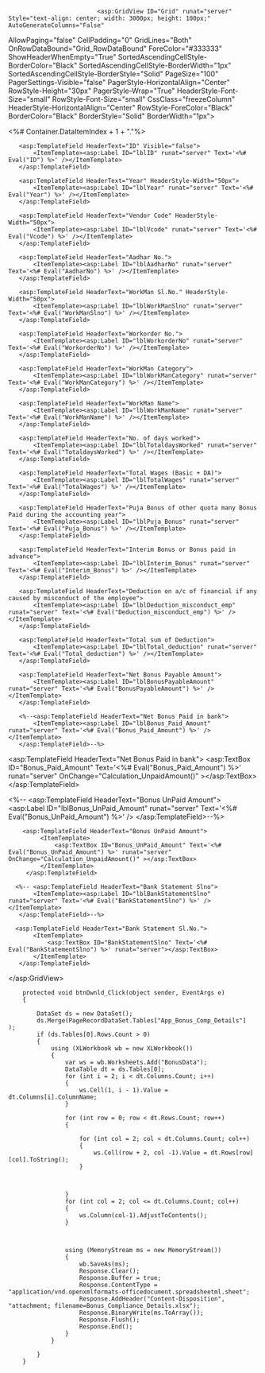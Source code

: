                              <asp:GridView ID="Grid" runat="server" Style="text-align: center; width: 3000px; height: 100px;" AutoGenerateColumns="False"
   AllowPaging="false" CellPadding="0" GridLines="Both"  OnRowDataBound="Grid_RowDataBound"
   ForeColor="#333333" ShowHeaderWhenEmpty="True" SortedAscendingCellStyle-BorderColor="Black" SortedAscendingCellStyle-BorderWidth="1px" SortedAscendingCellStyle-BorderStyle="Solid"
   PageSize="100" PagerSettings-Visible="false" PagerStyle-HorizontalAlign="Center" RowStyle-Height="30px"
   PagerStyle-Wrap="True" HeaderStyle-Font-Size="small" RowStyle-Font-Size="small" CssClass="freezeColumn"
   HeaderStyle-HorizontalAlign="Center" RowStyle-ForeColor="Black" BorderColor="Black" BorderStyle="Solid" BorderWidth="1px">
   <AlternatingRowStyle BackColor="White" ForeColor="#284775" />


   <Columns>
       <asp:TemplateField HeaderText="Sl.No." SortExpression="Sl_No"
           HeaderStyle-Width="50px" HeaderStyle-HorizontalAlign="Center" ItemStyle-HorizontalAlign="Center">
           <ItemTemplate><%# Container.DataItemIndex + 1 + "."%></ItemTemplate>
       </asp:TemplateField>

  

       <asp:TemplateField HeaderText="ID" Visible="false">
           <ItemTemplate><asp:Label ID="lblID" runat="server" Text='<%# Eval("ID") %>' /></ItemTemplate>
       </asp:TemplateField>

       <asp:TemplateField HeaderText="Year" HeaderStyle-Width="50px">
           <ItemTemplate><asp:Label ID="lblYear" runat="server" Text='<%# Eval("Year") %>' /></ItemTemplate>
       </asp:TemplateField>
                                    
       <asp:TemplateField HeaderText="Vendor Code" HeaderStyle-Width="50px">
           <ItemTemplate><asp:Label ID="lblVcode" runat="server" Text='<%# Eval("Vcode") %>' /></ItemTemplate>
       </asp:TemplateField>

       <asp:TemplateField HeaderText="Aadhar No.">
           <ItemTemplate><asp:Label ID="lblAadharNo" runat="server" Text='<%# Eval("AadharNo") %>' /></ItemTemplate>
       </asp:TemplateField>

       <asp:TemplateField HeaderText="WorkMan Sl.No." HeaderStyle-Width="50px">
           <ItemTemplate><asp:Label ID="lblWorkManSlno" runat="server" Text='<%# Eval("WorkManSlno") %>' /></ItemTemplate>
       </asp:TemplateField>

       <asp:TemplateField HeaderText="Workorder No.">
           <ItemTemplate><asp:Label ID="lblWorkorderNo" runat="server" Text='<%# Eval("WorkorderNo") %>' /></ItemTemplate>
       </asp:TemplateField>

       <asp:TemplateField HeaderText="WorkMan Category">
           <ItemTemplate><asp:Label ID="lblWorkManCategory" runat="server" Text='<%# Eval("WorkManCategory") %>' /></ItemTemplate>
       </asp:TemplateField>

       <asp:TemplateField HeaderText="WorkMan Name">
           <ItemTemplate><asp:Label ID="lblWorkManName" runat="server" Text='<%# Eval("WorkManName") %>' /></ItemTemplate>
       </asp:TemplateField>

       <asp:TemplateField HeaderText="No. of days worked">
           <ItemTemplate><asp:Label ID="lblTotaldaysWorked" runat="server" Text='<%# Eval("TotaldaysWorked") %>' /></ItemTemplate>
       </asp:TemplateField>

       <asp:TemplateField HeaderText="Total Wages (Basic + DA)"> 
           <ItemTemplate><asp:Label ID="lblTotalWages" runat="server" Text='<%# Eval("TotalWages") %>' /></ItemTemplate>
       </asp:TemplateField>

       <asp:TemplateField HeaderText="Puja Bonus of other quota many Bonus Paid during the accounting year">
           <ItemTemplate><asp:Label ID="lblPuja_Bonus" runat="server" Text='<%# Eval("Puja_Bonus") %>' /></ItemTemplate>
       </asp:TemplateField>
                                      
       <asp:TemplateField HeaderText="Interim Bonus or Bonus paid in advance">
           <ItemTemplate><asp:Label ID="lblInterim_Bonus" runat="server" Text='<%# Eval("Interim_Bonus") %>' /></ItemTemplate>
       </asp:TemplateField>

       <asp:TemplateField HeaderText="Deduction on a/c of financial if any caused by misconduct of the employee">
           <ItemTemplate><asp:Label ID="lblDeduction_misconduct_emp" runat="server" Text='<%# Eval("Deduction_misconduct_emp") %>' /></ItemTemplate>
       </asp:TemplateField>

       <asp:TemplateField HeaderText="Total sum of Deduction">
           <ItemTemplate><asp:Label ID="lblTotal_deduction" runat="server" Text='<%# Eval("Total_deduction") %>' /></ItemTemplate>
       </asp:TemplateField>

       <asp:TemplateField HeaderText="Net Bonus Payable Amount">
           <ItemTemplate><asp:Label ID="lblBonusPayableAmount" runat="server" Text='<%# Eval("BonusPayableAmount") %>' /></ItemTemplate>
       </asp:TemplateField>

       <%--<asp:TemplateField HeaderText="Net Bonus Paid in bank">
           <ItemTemplate><asp:Label ID="lblBonus_Paid_Amount" runat="server" Text='<%# Eval("Bonus_Paid_Amount") %>' /></ItemTemplate>
       </asp:TemplateField>--%>

   <asp:TemplateField HeaderText="Net Bonus Paid in bank">
    <ItemTemplate>
        <asp:TextBox ID="Bonus_Paid_Amount" Text='<%# Eval("Bonus_Paid_Amount") %>' runat="server" OnChange="Calculation_UnpaidAmount()" ></asp:TextBox>
    </ItemTemplate>
</asp:TemplateField>

  <%--     <asp:TemplateField HeaderText="Bonus UnPaid Amount">
           <ItemTemplate><asp:Label ID="lblBonus_UnPaid_Amount" runat="server" Text='<%# Eval("Bonus_UnPaid_Amount") %>' /></ItemTemplate>
       </asp:TemplateField>--%>

        <asp:TemplateField HeaderText="Bonus UnPaid Amount">
             <ItemTemplate>
                 <asp:TextBox ID="Bonus_UnPaid_Amount" Text='<%# Eval("Bonus_UnPaid_Amount") %>' runat="server" OnChange="Calculation_UnpaidAmount()" ></asp:TextBox>
             </ItemTemplate>
         </asp:TemplateField>

      <%-- <asp:TemplateField HeaderText="Bank Statement Slno">
           <ItemTemplate><asp:Label ID="lblBankStatementSlno" runat="server" Text='<%# Eval("BankStatementSlno") %>' /></ItemTemplate>
       </asp:TemplateField>--%>

      <asp:TemplateField HeaderText="Bank Statement Sl.No.">
           <ItemTemplate>
               <asp:TextBox ID="BankStatementSlno" Text='<%# Eval("BankStatementSlno") %>' runat="server"></asp:TextBox>
           </ItemTemplate>
       </asp:TemplateField>



  </Columns>


  <EditRowStyle BackColor="#999999" />
  <FooterStyle BackColor="#5D7B9D" ForeColor="White" Font-Bold="True" />
  <HeaderStyle BackColor="#5D7B9D" Font-Bold="True" ForeColor="White" />
  <PagerSettings Mode="Numeric" />
  <PagerStyle BackColor="#284775" ForeColor="White" HorizontalAlign="Center" Font-Bold="True" CssClass="pager1" />
  <PagerStyle BackColor="#284775" ForeColor="White" HorizontalAlign="Center" />
  <RowStyle BackColor="#F7F6F3" ForeColor="#333333" />
  <SelectedRowStyle BackColor="#E2DED6" Font-Bold="False" ForeColor="#333333" />
  <SortedAscendingCellStyle BackColor="#E9E7E2" />
  <SortedAscendingHeaderStyle BackColor="#506C8C" />
  <SortedDescendingCellStyle BackColor="#FFFDF8" />
  <SortedDescendingHeaderStyle BackColor="#6F8DAE" />


</asp:GridView>

        protected void btnDwnld_Click(object sender, EventArgs e)
        {
            
            DataSet ds = new DataSet();
            ds.Merge(PageRecordDataSet.Tables["App_Bonus_Comp_Details"]  );
            if (ds.Tables[0].Rows.Count > 0)
            {
                using (XLWorkbook wb = new XLWorkbook())
                {
                    var ws = wb.Worksheets.Add("BonusData");
                    DataTable dt = ds.Tables[0];
                    for (int i = 2; i < dt.Columns.Count; i++)
                    {
                        ws.Cell(1, i - 1).Value = dt.Columns[i].ColumnName;
                    }

                    for (int row = 0; row < dt.Rows.Count; row++)
                    {

                        for (int col = 2; col < dt.Columns.Count; col++)
                        {
                            ws.Cell(row + 2, col -1).Value = dt.Rows[row][col].ToString();
                        }



                    }
                    for (int col = 2; col <= dt.Columns.Count; col++)
                    {
                        ws.Column(col-1).AdjustToContents();
                    }



                    using (MemoryStream ms = new MemoryStream())
                    {
                        wb.SaveAs(ms);
                        Response.Clear();
                        Response.Buffer = true;
                        Response.ContentType = "application/vnd.openxmlformats-officedocument.spreadsheetml.sheet";
                        Response.AddHeader("Content-Disposition", "attachment; filename=Bonus_Compliance_Details.xlsx");
                        Response.BinaryWrite(ms.ToArray());
                        Response.Flush();
                        Response.End();
                    }
                }

            }
        }
